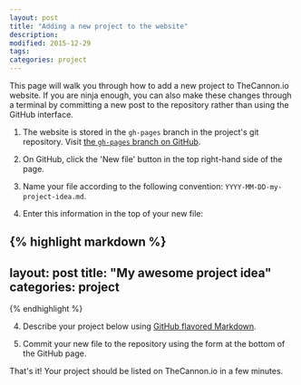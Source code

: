 ```yaml
---
layout: post
title: "Adding a new project to the website" 
description: 
modified: 2015-12-29
tags: 
categories: project
---
```


This page will walk you through how to add a new project to TheCannon.io website. If you are ninja enough, you can also make these changes through a terminal by committing a new post to the repository rather than using the GitHub interface.


1. The website is stored in the `gh-pages` branch in the project's git repository. Visit <a href="https://github.com/andycasey/AnniesLasso/tree/gh-pages/_posts">the `gh-pages` branch on GitHub</a>.

2. On GitHub, click the 'New file' button in the top right-hand side of the page.

3. Name your file according to the following convention: `YYYY-MM-DD-my-project-idea.md`.

4. Enter this information in the top of your new file:

{% highlight markdown %}
---
layout: post
title: "My awesome project idea"
categories: project
---
{% endhighlight %}

4. Describe your project below using <a href="https://help.github.com/articles/github-flavored-markdown/">GitHub flavored Markdown</a>.

5. Commit your new file to the repository using the form at the bottom of the GitHub page.

That's it! Your project should be listed on TheCannon.io in a few minutes. 


